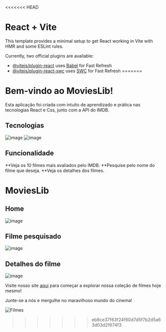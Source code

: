<<<<<<< HEAD
# React + Vite

This template provides a minimal setup to get React working in Vite with HMR and some ESLint rules.

Currently, two official plugins are available:

- [@vitejs/plugin-react](https://github.com/vitejs/vite-plugin-react/blob/main/packages/plugin-react/README.md) uses [Babel](https://babeljs.io/) for Fast Refresh
- [@vitejs/plugin-react-swc](https://github.com/vitejs/vite-plugin-react-swc) uses [SWC](https://swc.rs/) for Fast Refresh
=======
# Bem-vindo ao MoviesLib!

Esta aplicação foi criada com intuito de aprendizado e prática nas tecnologias  React e Css, junto com a API do IMDB.
## Tecnologias

![image](https://img.shields.io/badge/React-20232A?style=for-the-badge&logo=react&logoColor=61DAFB)
![image](https://img.shields.io/badge/CSS3-1572B6?style=for-the-badge&logo=css3&logoColor=white)




## Funcionalidade

**Veja os 10 filmes mais avaliados pelo IMDB.
**Pesquise pelo nome do filme que deseja.
**Veja os detalhes dos filmes. 

# MoviesLib
## Home
![image](https://github.com/Frankz1n/movies_lib/assets/90364021/68943446-606d-4fb4-a0c1-3ffaf5181413)
## Filme pesquisado
![image](https://github.com/Frankz1n/movies_lib/assets/90364021/6abd0198-dde8-4193-ac9c-299ea86a5935)
## Detalhes do filme
![image](https://github.com/Frankz1n/movies_lib/assets/90364021/7e7d6670-a292-4853-939b-98318ba1a0a6)




Visite nosso site [aqui](https://www.exemplo.com) para começar a explorar nossa coleção de filmes hoje mesmo!

Junte-se a nós e mergulhe no maravilhoso mundo do cinema!

![Filmes](link_para_imagem.jpg)
>>>>>>> eb8ce37f63f24f60d7d5f7b2d5a63d03d2f674f3
